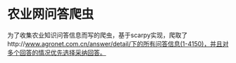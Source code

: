 # 农业网问答爬虫

为了收集农业知识问答信息而写的爬虫，基于scarpy实现，爬取了http://www.agronet.com.cn/answer/detail/下的所有问答信息(1-4150)，并且对多个回答的情况优先选择采纳回答。

